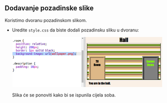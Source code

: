 ## Dodavanje pozadinske slike

Koristimo dvoranu pozadinskom slikom.

+ Uredite `style.css` da biste dodali pozadinsku sliku u dvoranu:
    
    ![zaslona](images/rooms-hall-decorated.png)
    
    Slika će se ponoviti kako bi se ispunila cijela soba.